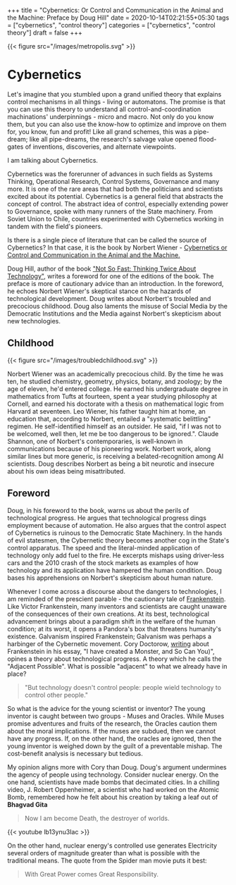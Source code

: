 +++
title = "Cybernetics: Or Control and Communication in the Animal and the Machine: Preface by Doug Hill"
date = 2020-10-14T02:21:55+05:30
tags = ["cybernetics", "control theory"]
categories = ["cybernetics", "control theory"]
draft = false
+++


{{< figure src="/images/metropolis.svg" >}}

# Cybernetics

Let's imagine that you stumbled upon a grand unified theory that explains control mechanisms in all things - living or automatons. The promise is that you can use this theory to understand all control-and-coordination machinations' underpinnings - micro and macro. Not only do you know them, but you can also use the know-how to optimize and improve on them for, you know, fun and profit! Like all grand schemes, this was a pipe-dream; like all pipe-dreams, the research's salvage value opened flood-gates of inventions, discoveries, and alternate viewpoints.

I am talking about Cybernetics.
   
Cybernetics was the forerunner of advances in such fields as Systems Thinking, Operational Research, Control Systems, Governance and many more. It is one of the rare areas that had both the politicians and scientists excited about its potential. Cybernetics is a general field that abstracts the concept of control. The abstract idea of control, especially extending power to Governance, spoke with many runners of the State machinery. From Soviet Union to Chile, countries experimented with Cybernetics working in tandem with the field's pioneers.


  Is there is a single piece of literature that can be called the source of Cybernetics? In that case, it is the book by Norbert Wiener - [Cybernetics or Control and Communication in the Animal and the Machine.](https://en.wikipedia.org/wiki/Cybernetics:_Or_Control_and_Communication_in_the_Animal_and_the_Machine)

  
Doug Hill, author of the book ["Not So Fast: Thinking Twice About Technology"](https://www.goodreads.com/book/show/18992758-not-so-fast), writes a foreword for one of the editions of the book. The preface is more of cautionary advice than an introduction. In the foreword, he echoes Norbert Wiener's skeptical stance on the hazards of technological development. Doug writes about Norbert's troubled and precocious childhood. Doug also laments the misuse of Social Media by the Democratic Institutions and the Media against Norbert's skepticism about new technologies.

 
## Childhood

{{< figure src="/images/troubledchildhood.svg"  >}}

Norbert Wiener was an academically precocious child. By the time he was ten, he studied chemistry, geometry, physics, botany, and zoology; by the age of eleven, he'd entered college. He earned his undergraduate degree in mathematics from Tufts at fourteen, spent a year studying philosophy at Cornell, and earned his doctorate with a thesis on mathematical logic from Harvard at seventeen. Leo Wiener, his father taught him at home, an education that, according to Norbert, entailed a "systematic belittling" regimen. He self-identified himself as an outsider. He said, "if I was not to be welcomed, well then, let me be too dangerous to be ignored.". Claude Shannon, one of Norbert's contemporaries, is well-known in communications because of his pioneering work. Norbert work, along similar lines but more generic, is receiving a belated-recognition among AI scientists. Doug describes Norbert as being a bit neurotic and insecure about his own ideas being misattributed.

## Foreword

Doug, in his foreword to the book, warns us about the perils of technological progress. He argues that technological progress dings employment because of automation. He also argues that the control
aspect of Cybernetics is ruinous to the Democratic State Machinery. In the hands of evil statesmen, the Cybernetic theory becomes another cog in the State's control apparatus. The speed and the literal-minded application of technology only add fuel to the fire. He excerpts mishaps using driver-less cars and the 2010 crash of the stock markets as examples of how technology and its application have hampered the human condition. Doug bases his apprehensions on Norbert's skepticism about human nature.


Whenever I come across a discourse about the dangers to technologies, I am reminded of the prescient parable - the cautionary tale of [Frankenstein](https://www.goodreads.com/book/show/52772426-frankenstein). Like Victor Frankenstein, many inventors and scientists are caught unaware of the consequences of their own creations. At its best, technological advancement brings about a paradigm shift in the welfare of the human condition; at its worst, it opens a Pandora's box that threatens humanity's existence. Galvanism inspired Frankenstein; Galvanism was perhaps a harbinger of the Cybernetic movement. Cory Doctorow, [writing](https://www.goodreads.com/book/show/35072652-frankenstein) about Frankenstein in his essay, "I have created a Monster, and So Can You)", opines a theory about technological progress. A theory which he calls the "Adjacent Possible". What is possible "adjacent" to what we already have in place?

 > "But technology doesn't control people: people wield technology to control other people."

 So what is the advice for the young scientist or inventor? The young inventor is caught between two groups - Muses and Oracles. While Muses promise adventures and fruits of the research, the Oracles caution them about the moral implications. If the muses are subdued, then we cannot have any progress. If, on the other hand, the oracles are ignored, then the young inventor is weighed down by the guilt of a preventable mishap. The cost-benefit analysis is necessary but tedious.

 
 My opinion aligns more with Cory than Doug. Doug's argument undermines the agency of people using technology. Consider nuclear energy. On the one hand, scientists have made bombs that decimated cities. In a chilling video, J. Robert Oppenheimer, a scientist who had worked on the Atomic Bomb, remembered how he felt about his creation by taking a leaf out of **Bhagvad Gita**

> Now I am become Death, the destroyer of worlds.

{{< youtube lb13ynu3Iac >}}


On the other hand, nuclear energy's controlled use generates Electricity several orders of magnitude greater than what is possible with the traditional means. The quote from the Spider man movie puts it best:

> With Great Power comes Great Responsibility.

